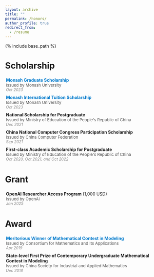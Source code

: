 ```yaml
---
layout: archive
title: ""
permalink: /honors/
author_profile: true
redirect_from:
  - /resume
---
```


{% include base_path %}


# Scholarship

<div style="margin: 3px 0; padding: 3px;">
  <strong><a href="https://www.monash.edu/study/fees-scholarships/scholarships/find-a-scholarship/monash-graduate-scholarship-mgs" style="text-decoration: none; color: #007acc;">Monash Graduate Scholarship</a></strong> <br />
  <span style="font-size: 0.95em; color: #555;">Issued by Monash University</span> <br />
  <em style="font-size: 0.9em; color: #888;">Oct 2023</em>
</div>

<div style="margin: 3px 0; padding: 3px;">
  <strong><a href="https://www.monash.edu/study/fees-scholarships/scholarships/find-a-scholarship/international-tuition-scholarship" style="text-decoration: none; color: #007acc;">Monash International Tuition Scholarship</a></strong> <br />
  <span style="font-size: 0.95em; color: #555;">Issued by Monash University</span> <br />
  <em style="font-size: 0.9em; color: #888;">Oct 2023</em>
</div>

<div style="margin: 3px 0; padding: 3px;">
  <strong>National Scholarship for Postgraduate</strong> <br />
  <span style="font-size: 0.95em; color: #555;">Issued by Ministry of Education of the People's Republic of China</span> <br />
  <em style="font-size: 0.9em; color: #888;">Dec 2021</em>
</div>

<div style="margin: 3px 0; padding: 3px;">
  <strong>China National Computer Congress Participation Scholarship</strong> <br />
  <span style="font-size: 0.95em; color: #555;">Issued by China Computer Federation</span> <br />
  <em style="font-size: 0.9em; color: #888;">Sep 2021</em>
</div>

<div style="margin: 3px 0; padding: 3px;">
  <strong>First-class Academic Scholarship for Postgraduate</strong> <br />
  <span style="font-size: 0.95em; color: #555;">Issued by Ministry of Education of the People's Republic of China</span> <br />
  <em style="font-size: 0.9em; color: #888;">Oct 2020, Oct 2021, and Oct 2022</em>
</div>


# Grant

<div style="margin: 3px 0; padding: 3px;">
  <strong>OpenAI Researcher Access Program</strong> (1,000 USD) <br />
  <span style="font-size: 0.95em; color: #555;">Issued by OpenAI</span> <br />
  <em style="font-size: 0.9em; color: #888;">Jan 2025</em>
</div>

# Award

<div style="margin: 3px 0; padding: 3px;">
  <strong><a href="https://www.comap-math.org/mcm/2019Certs/1903649.pdf" style="text-decoration: none; color: #007acc;">Meritorious Winner of Mathematical Contest in Modeling</a></strong> <br />
  <span style="font-size: 0.95em; color: #555;">Issued by Consortium for Mathematics and Its Applications</span> <br />
  <em style="font-size: 0.9em; color: #888;">Apr 2019</em>
</div>

<div style="margin: 3px 0; padding: 3px;">
  <strong>State-level First Prize of Contemporary Undergraduate Mathematical Contest in Modeling</strong> <br />
  <span style="font-size: 0.95em; color: #555;">Issued by China Society for Industrial and Applied Mathematics</span> <br />
  <em style="font-size: 0.9em; color: #888;">Dec 2018</em>
</div>

  <!-- * Top 8% of 14,108 teams worldwide -->
  <!--  Top 8% of 42,128 teams from 1,449 universities in China -->
